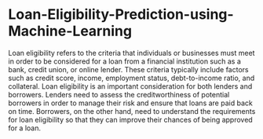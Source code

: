 # Loan-Eligibility-Prediction-using-Machine-Learning
Loan eligibility refers to the criteria that individuals or businesses must meet in order 
to be considered for a loan from a financial institution such as a bank, credit union, 
or online lender. These criteria typically include factors such as credit score, income, 
employment status, debt-to-income ratio, and collateral. Loan eligibility is an 
important consideration for both lenders and borrowers. Lenders need to assess the 
creditworthiness of potential borrowers in order to manage their risk and ensure that 
loans are paid back on time. Borrowers, on the other hand, need to understand the 
requirements for loan eligibility so that they can improve their chances of being 
approved for a loan.
